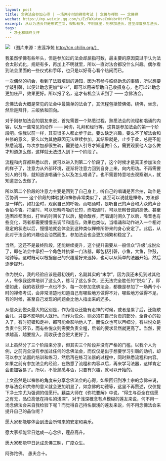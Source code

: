 ```yaml
---
layout: post
title: 念佛法会参加心得 | 一场两小时的禅修考试 | 念佛与禅修 —— 念佛禅
wechat: https://mp.weixin.qq.com/s/EzFWXatoveCmWabrHtrYTg
excerpt: 从认为法会只是形式主义，规矩有多，不明就里，到参加法会，甚至深度参与法会，这中间的转变有何心得和体会？
tags:
  - 净土和临终关怀
---
```


![](../images/2023-04-09-10-59-41.png)
（图片来源：志莲净苑 http://cn.chilin.org/）

我虽然学佛有些年头，但是参加过的法会却屈指可数，最主要的原因莫过于认为法会太形式化，规矩有多，再加上不明就里，所以一直对法会都没什么兴趣。偶尔看到法会里面的一些仪式和手印，也只是以好奇心看个热闹而已。

一次偶然的机会，看到了法器培训的通知，因为有参与临终助念的事情，所以想要学敲引磬，以便让助念更加“专业”，即可以用来帮助自己收摄身心，也可以让助念更加庄严，效果更好。所以报了名，这才有机会认识到了 —— 念佛法会。

念佛法会大概是常见的法会中最简单的法会了，其流程包括赞佛偈，绕佛，坐念，然后是拜忏，三皈依和回向。

对于刚参加法会的朋友来说，首先需要一个熟悉过程，熟悉法会的流程和唱诵的内容，以及一些常见的动作 —— 问询，礼拜和经行等，这算是参加法会的第一个阶段吧。像我以前一样，其实很多人都止步于此，要么缺乏兴趣，要么不了解法会和共修的意义，要么以为其他原因无法继续参加。其结果就是，止步于此，总是不能熟悉流程，每次参加都很生疏，需要他人引导才知道做什么，需要观察他人怎么做才知道怎么做，这样就无法进入到下一个阶段了。

流程和内容都熟悉以后，就可以进入到第二个阶段了，这个时候才是真正参加法会的样子了，注意力从外部环境，逐渐将注意力回到自身上来，向内用功。不再需要别人的引导，就知道该唱诵什么以及怎么唱诵了。也不需要特意地去观察别人，就知道怎么去做了。

所以第二个阶段的注意力主要是回到了自己身上，听自己的唱诵是否合拍，动作是否协调 —— 这个阶段的体验就和禅修非常类似了，甚至可以说就是禅修，方法都是一样的。如打坐时，观察自己的呼吸，而唱诵时，是听自己的声音和大众的声音合拍与否。打坐时，可以觉察呼吸的长短，而唱诵时，可以觉察音调的高低。甚至连困难都类似，打坐的时间长了以后，腿会酸疼，而唱诵时间久了以后，嗓音也有些变化，两者都需要慢慢去调节和适应。效果也类似，当唱诵和动作进入一个相对稳定的状态以后，慢慢地就会体会到这种类似禅修所带来的身心安定了。此后，从此对于法会的兴趣也会油然而生，参加法会也会更加频繁和稳定了。

当然，这还不是最终阶段，还能继续提升，这个提升需要从一般信众“升级”成悦众了，即在法会中承担一个角色并执掌一门法器，即包括引磬，小鱼，大鱼，钟鼓，地钟等。这时既可以根据自己的兴趣爱好来选择，也可以从简单的法器开始，然后逐步提升。

作为悦众，我的经验应该是最初浅的，名副其实的“末学”，因为我还未见到过其他人，有像我这样培训了这么久，练习了这么多次，还无法完全胜任的“悦众”了。即便如此，我的收获却一点也不少，每一次参加念佛法会，都像是参加了一场两个小时的禅修考试，会非常清楚地知道自己有哪些地方做得不对，哪些地方做得不足。有的时候，甚至自己发现的问题会比他人指出来的还多。

从信众到悦众最大的区别是，作为信众还能有走神的时候，或者是累了后，还能歇会儿，只要不影响别人就行。而作为悦众，则必须在自己负责的部分，全身心的投入了，有时犯错和走神，都可能会影响他人了。而悦众也可以再细分，有些悦众是负责个别环节，而有些悦众则需要负责全程，后者的要求显然就更高了。当然，要求越高，越要投入，而收获也会更大更好了。

以上虽然分了三个阶段来分享，但其实三个阶段并没有严格的门槛。以我个人为例，之前完全没有参加过任何的念佛法会，而仅仅是出于想要学习引磬的动机，却可以参加法器的培训和练习，然后再在练习法器的过程中，同时熟悉流程和内容。如果之前有参加法会的经验，在熟悉了流程和内容以后，再来学习法器，这样肯定会更加容易了。所以，不管熟悉与否，只要有兴趣，就可以开始的。

上文虽然是以禅修的角度来分享念佛法会的心得，如果回归到净土宗的念佛来说，参与法会和共修的意义就会更加明显了，如念佛的功德等，这里不再赘述，仅仅提下净土宗尤为强调的信愿行。藕益大师在《弥陀要解》中说，“得生与否全在信愿之有无，品位高低在持名的浅深”。对于浅深概念有点模糊的莲友来说，何不用一场念佛法会来自我检验下呢？而觉得自己持名很浅的莲友来说，何不用念佛法会来提升自己的品位呢？

愿大家都能够体会到法会所带来的安定和喜乐。

愿大家都能早日达成一心念佛，莲品高升。

愿大家都能早日达成念佛三昧，广度众生。

阿弥陀佛。
愚夫合十。

